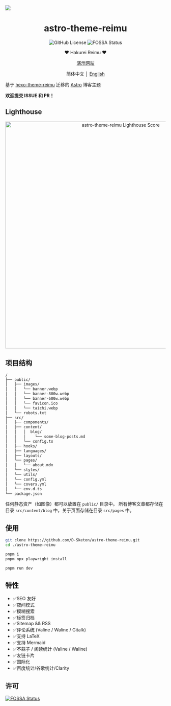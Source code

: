 <img src="https://fastly.jsdelivr.net/gh/D-Sketon/astro-theme-reimu@main/screenshot.png"/>
<div align = center>
  <h1>astro-theme-reimu</h1>
  <img alt="GitHub License" src="https://img.shields.io/github/license/D-Sketon/astro-theme-reimu">
  <img alt="FOSSA Status" src="https://app.fossa.com/api/projects/git%2Bgithub.com%2FD-Sketon%2Fastro-theme-reimu.svg?type=shield"/>
  <p align="center">
  ❤ Hakurei Reimu ❤
  </p>

  [演示网站](https://d-sketon.github.io/astro-theme-reimu)

  简体中文 │ [English](https://github.com/D-Sketon/astro-theme-reimu/blob/main/README.en.md)
</div>

基于 [hexo-theme-reimu](https://github.com/D-Sketon/hexo-theme-reimu) 迁移的 [Astro](https://astro.build) 博客主题

**欢迎提交 ISSUE 和 PR！**

## Lighthouse

<p align="center">
  <a href="https://pagespeed.web.dev/analysis/https-d-sketon-github-io-astro-theme-reimu/l2ptsmftie?form_factor=desktop">
    <img width="710" alt="astro-theme-reimu Lighthouse Score" src="https://fastly.jsdelivr.net/gh/D-Sketon/astro-theme-reimu/psi.svg">
  <a>
</p>

## 项目结构
```txt
/
├── public/
│   ├── images/
│   │   └── banner.webp
│   │   └── banner-800w.webp
│   │   └── banner-600w.webp
│   │   └── favicon.ico
│   │   └── taichi.webp
│   └── robots.txt
├── src/
│   ├── components/
│   ├── content/
│   │   │  blog/
│   │   │    └── some-blog-posts.md
│   │   └── config.ts
│   ├── hooks/
│   ├── languages/
│   ├── layouts/
│   └── pages/
│   │   └── about.mdx
│   └── styles/
│   └── utils/
│   └── config.yml
│   └── covers.yml
│   └── env.d.ts
└── package.json
```

任何静态资产（如图像）都可以放置在 `public/` 目录中。
所有博客文章都存储在目录 `src/content/blog` 中，关于页面存储在目录 `src/pages` 中。

## 使用
```bash
git clone https://github.com/D-Sketon/astro-theme-reimu.git
cd ./astro-theme-reimu

pnpm i
pnpm npx playwright install

pnpm run dev
```

## 特性
- ✅SEO 友好
- ✅夜间模式
- ✅模糊搜索
- ✅标签归档
- ✅Sitemap && RSS
- ✅评论系统 (Valine / Waline / Gitalk)
- ✅支持 LaTeX
- ✅支持 Mermaid
- ✅不蒜子 / 阅读统计 (Valine / Waline)
- ✅友链卡片
- ✅国际化
- ✅百度统计/谷歌统计/Clarity

## 许可

[![FOSSA Status](https://app.fossa.com/api/projects/git%2Bgithub.com%2FD-Sketon%2Fastro-theme-reimu.svg?type=large)](https://app.fossa.com/projects/git%2Bgithub.com%2FD-Sketon%2Fastro-theme-reimu?ref=badge_large)